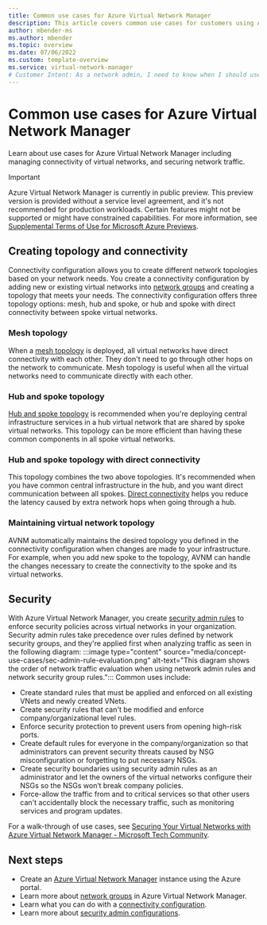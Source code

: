 ```yaml
---
title: Common use cases for Azure Virtual Network Manager
description: This article covers common use cases for customers using AVNM
author: mbender-ms
ms.author: mbender
ms.topic: overview 
ms.date: 07/06/2022
ms.custom: template-overview
ms.service: virtual-network-manager
# Customer Intent: As a network admin, I need to know when I should use Azure Virtual Network Manager in my orginization for managing virtual networks across my organization in a scalable, flexible, and secure manner with minimal administrative overhead.
---
```


# Common use cases for Azure Virtual Network Manager

Learn about use cases for Azure Virtual Network Manager including managing connectivity of virtual networks, and securing network traffic.

> [!IMPORTANT]
> Azure Virtual Network Manager is currently in public preview.
> This preview version is provided without a service level agreement, and it's not recommended for production workloads. Certain features might not be supported or might have constrained capabilities.
> For more information, see [Supplemental Terms of Use for Microsoft Azure Previews](https://azure.microsoft.com/support/legal/preview-supplemental-terms/).


## Creating topology and connectivity
Connectivity configuration allows you to create different network topologies based on your network needs. You create a connectivity configuration by adding new or existing virtual networks into [network groups](concept-network-groups.md) and creating a topology that meets your needs. The connectivity configuration offers three topology options: mesh, hub and spoke, or hub and spoke with direct connectivity between spoke virtual networks.

### Mesh topology
When a [mesh topology](concept-connectivity-configuration.md#mesh-network-topology) is deployed, all virtual networks have direct connectivity with each other. They don't need to go through other hops on the network to communicate. Mesh topology is useful when all the virtual networks need to communicate directly with each other.

### Hub and spoke topology
[Hub and spoke topology](concept-connectivity-configuration.md#hub-and-spoke-topology) is recommended when you're deploying central infrastructure services in a hub virtual network that are shared by spoke virtual networks. This topology can be more efficient than having these common components in all spoke virtual networks. 

### Hub and spoke topology with direct connectivity
This topology combines the two above topologies. It's recommended when you have common central infrastructure in the hub, and you want direct communication between all spokes. [Direct connectivity](concept-connectivity-configuration.md#direct-connectivity) helps you reduce the latency caused by extra network hops when going through a hub.

### Maintaining virtual network topology
AVNM automatically maintains the desired topology you defined in the connectivity configuration when changes are made to your infrastructure. For example, when you add new spoke to the topology, AVNM can handle the changes necessary to create the connectivity to the spoke and its virtual networks.

## Security

With Azure Virtual Network Manager, you create [security admin rules](concept-security-admins.md) to enforce security policies across virtual networks in your organization. Security admin rules take precedence over rules defined by network security groups, and they're applied first when analyzing traffic as seen in the following diagram:
:::image type="content" source="media/concept-use-cases/sec-admin-rule-evaluation.png" alt-text="This diagram shows the order of network traffic evaluation when using network admin rules and network security group rules.":::
Common uses include:

- Create standard rules that must be applied and enforced on all existing VNets and newly created VNets.
- Create security rules that can't be modified and enforce company/organizational level rules.
- Enforce security protection to prevent users from opening high-risk ports.
- Create default rules for everyone in the company/organization so that administrators can prevent security threats caused by NSG misconfiguration or forgetting to put necessary NSGs.
- Create security boundaries using security admin rules as an administrator and let the owners of the virtual networks configure their NSGs so the NSGs won’t break company policies.
- Force-allow the traffic from and to critical services so that other users can't accidentally block the necessary traffic, such as monitoring services and program updates.

For a walk-through of use cases, see [Securing Your Virtual Networks with Azure Virtual Network Manager - Microsoft Tech Community](https://techcommunity.microsoft.com/t5/azure-networking-blog/securing-your-virtual-networks-with-azure-virtual-network/ba-p/3353366).

## Next steps
- Create an [Azure Virtual Network Manager](create-virtual-network-manager-portal.md) instance using the Azure portal.
- Learn more about [network groups](concept-network-groups.md) in Azure Virtual Network Manager.
- Learn what you can do with a [connectivity configuration](concept-connectivity-configuration.md).
- Learn more about [security admin configurations](concept-security-admins.md).


